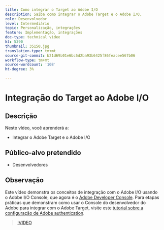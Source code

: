 ```yaml
---
title: Como integrar o Target ao Adobe I/O
description: Saiba como integrar o Adobe Target e o Adobe I/O.
role: Desenvolvedor
level: Intermediário
topic: Personalização, integrações
feature: Implementação, integrações
doc-type: technical video
kt: 5390
thumbnail: 35150.jpg
translation-type: tm+mt
source-git-commit: b21d69b01e6bc6d2ba93b6425f86feacee567b06
workflow-type: tm+mt
source-wordcount: '108'
ht-degree: 3%

---
```



# Integração do Target ao Adobe I/O

## Descrição

Neste vídeo, você aprenderá a:

* Integrar o Adobe Target e o Adobe I/O

## Público-alvo pretendido

* Desenvolvedores

## Observação

Este vídeo demonstra os conceitos de integração com o Adobe I/O usando o Adobe I/O Console, que agora é o [Adobe Developer Console](https://console.adobe.io/home). Para etapas práticas que demonstram como usar o Console do desenvolvedor do Adobe para integrar com o Adobe Target, visite este [tutorial sobre a configuração de Adobe authentication](https://docs.adobe.com/content/help/en/target-learn/tutorials/apis/configure-io-target-integration.html#tutorials).

>[!VIDEO](https://video.tv.adobe.com/v/35150/?quality=12)


